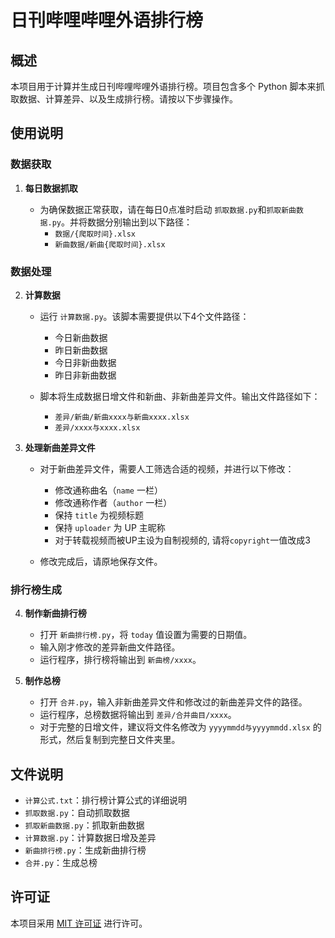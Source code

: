 # 日刊哔哩哔哩外语排行榜

## 概述

本项目用于计算并生成日刊哔哩哔哩外语排行榜。项目包含多个 Python 脚本来抓取数据、计算差异、以及生成排行榜。请按以下步骤操作。

## 使用说明

### 数据获取

1. **每日数据抓取**

   - 为确保数据正常获取，请在每日0点准时启动 `抓取数据.py`和`抓取新曲数据.py`。并将数据分别输出到以下路径：
     - `数据/{爬取时间}.xlsx`
     - `新曲数据/新曲{爬取时间}.xlsx`

### 数据处理

2. **计算数据**
   - 运行 `计算数据.py`。该脚本需要提供以下4个文件路径：
     - 今日新曲数据
     - 昨日新曲数据
     - 今日非新曲数据
     - 昨日非新曲数据
   
   - 脚本将生成数据日增文件和新曲、非新曲差异文件。输出文件路径如下：
     - `差异/新曲/新曲xxxx与新曲xxxx.xlsx`
     - `差异/xxxx与xxxx.xlsx`
   
3. **处理新曲差异文件**

   - 对于新曲差异文件，需要人工筛选合适的视频，并进行以下修改：
     - 修改通称曲名（`name` 一栏）
     - 修改通称作者（`author` 一栏）
     - 保持 `title` 为视频标题
     - 保持 `uploader` 为 UP 主昵称
     - 对于转载视频而被UP主设为自制视频的, 请将`copyright`一值改成3
     
   - 修改完成后，请原地保存文件。

### 排行榜生成

4. **制作新曲排行榜**

   - 打开 `新曲排行榜.py`，将 `today` 值设置为需要的日期值。
   - 输入刚才修改的差异新曲文件路径。
   - 运行程序，排行榜将输出到 `新曲榜/xxxx`。

5. **制作总榜**

   - 打开 `合并.py`，输入非新曲差异文件和修改过的新曲差异文件的路径。
   - 运行程序，总榜数据将输出到 `差异/合并曲目/xxxx`。
   - 对于完整的日增文件，建议将文件名修改为 `yyyymmdd与yyyymmdd.xlsx` 的形式，然后复制到完整日文件夹里。

## 文件说明

- `计算公式.txt`：排行榜计算公式的详细说明
- `抓取数据.py`：自动抓取数据
- `抓取新曲数据.py`：抓取新曲数据
- `计算数据.py`：计算数据日增及差异
- `新曲排行榜.py`：生成新曲排行榜
- `合并.py`：生成总榜

## 许可证

本项目采用 [MIT 许可证](LICENSE) 进行许可。